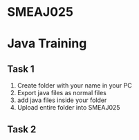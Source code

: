 # SMEAJ025 
# Java Training

## Task 1
1. Create folder with your name in your PC
2. Export java files as normal files 
3. add java files inside your folder 
4. Upload entire folder into SMEAJ025

## Task 2
